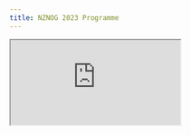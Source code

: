 ```yaml
---
title: NZNOG 2023 Programme
---
```


<div style="left: 0px; top: 0px; width: 920px; height: 760px; overflow: auto;"><iframe src="https://docs.google.com/spreadsheets/d/e/2PACX-1vT_rIHEH-B-JINhpEb8AGGMAG88TqjunazO1hXM_HQXRAmzB76ywMXLhnwAdVhHaCogRtPBGK9cyOHm/pubhtml?gid=0&amp;single=true&amp;widget=true&amp;headers=false"></iframe></div>
